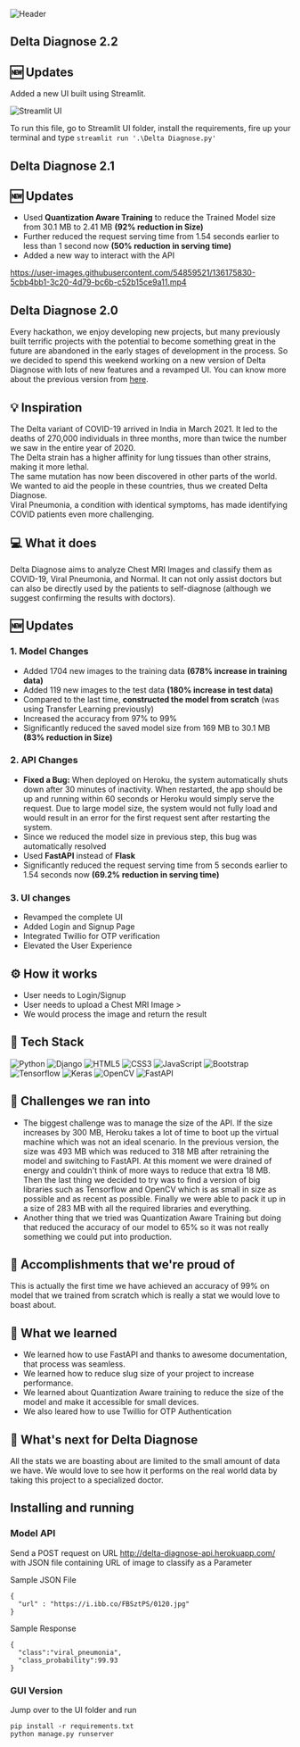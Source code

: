 ![Header](https://user-images.githubusercontent.com/54859521/144738329-d2ab9881-8b0f-44b8-a3da-c53396bf6e93.gif)

## Delta Diagnose 2.2

## 🆕 Updates
Added a new UI built using Streamlit.

![Streamlit UI](https://user-images.githubusercontent.com/54859521/144738306-9c9c3fab-9d1f-45f3-9794-cb0a3738a7c2.png)

To run this file, go to Streamlit UI folder, install the requirements, fire up your terminal and type ```streamlit run '.\Delta Diagnose.py'```

## Delta Diagnose 2.1

## 🆕 Updates
- Used <b>Quantization Aware Training</b> to reduce the Trained Model size from 30.1 MB to 2.41 MB <b>(92% reduction in Size)</b>
- Further reduced the request serving time from 1.54 seconds earlier to less than 1 second now <b> (50% reduction in serving time) </b>
- Added a new way to interact with the API


https://user-images.githubusercontent.com/54859521/136175830-5cbb4bb1-3c20-4d79-bc6b-c52b15ce9a11.mp4



## Delta Diagnose 2.0
Every hackathon, we enjoy developing new projects, but many previously built terrific projects with the potential to become something great in the future are abandoned in the early stages of development in the process. So we decided to spend this weekend working on a new version of Delta Diagnose with lots of new features and a revamped UI. You can know more about the previous version from [here](https://devpost.com/software/delta-diagnose).

## 💡 Inspiration
The Delta variant of COVID-19 arrived in India in March 2021. It led to the deaths of 270,000 individuals in three months, more than twice the number we saw in the entire year of 2020. <br> The Delta strain has a higher affinity for lung tissues than other strains, making it more lethal. <br>
The same mutation has now been discovered in other parts of the world. We wanted to aid the people in these countries, thus we created Delta Diagnose. <br>
Viral Pneumonia, a condition with identical symptoms, has made identifying COVID patients even more challenging.

## 💻 What it does
Delta Diagnose aims to analyze Chest MRI Images and classify them as COVID-19, Viral Pneumonia, and Normal. It can not only assist doctors but can also be directly used by the patients to self-diagnose (although we suggest confirming the results with doctors).

## 🆕 Updates

### 1. Model Changes
- Added 1704 new images to the training data <b>(678% increase in training data)</b>
- Added 119 new images to the test data <b>(180% increase in test data)</b>
- Compared to the last time, <b>constructed the model from scratch</b> (was using Transfer Learning previously)
- Increased the accuracy from 97% to 99%
- Significantly reduced the saved model size from 169 MB to 30.1 MB <b>(83% reduction in Size)</b>

### 2. API Changes
- <b>Fixed a Bug:</b> When deployed on Heroku, the system automatically shuts down after 30 minutes of inactivity. When restarted, the app should be up and running within 60 seconds or Heroku would simply serve the request. Due to large model size, the system would not fully load and would result in an error for the first request sent after restarting the system.
- Since we reduced the model size in previous step, this bug was automatically resolved
- Used <b>FastAPI</b> instead of <b>Flask</b> 
- Significantly reduced the request serving time from 5 seconds earlier to 1.54 seconds now <b> (69.2% reduction in serving time) </b>


### 3. UI changes
- Revamped the complete UI
- Added Login and Signup Page
- Integrated Twillio for OTP verification
- Elevated the User Experience

## ⚙️ How it works
- User needs to Login/Signup
- User needs to upload a Chest MRI Image >
- We would process the image and return the result

## 🔨 Tech Stack
<img alt="Python" src="https://img.shields.io/badge/python-%2314354C.svg?style=for-the-badge&logo=python&logoColor=white"/> <img alt="Django" src="https://img.shields.io/badge/django-%23092E20.svg?style=for-the-badge&logo=django&logoColor=white"/> <img alt="HTML5" src="https://img.shields.io/badge/html5-%23E34F26.svg?style=for-the-badge&logo=html5&logoColor=white"/> <img alt="CSS3" src="https://img.shields.io/badge/css3-%231572B6.svg?style=for-the-badge&logo=css3&logoColor=white"/> <img alt="JavaScript" src="https://img.shields.io/badge/javascript-%23323330.svg?style=for-the-badge&logo=javascript&logoColor=%23F7DF1E"/> <img alt="Bootstrap" src="https://img.shields.io/badge/bootstrap-%23563D7C.svg?style=for-the-badge&logo=bootstrap&logoColor=white"/> <br> <img alt="Tensorflow" src="https://img.shields.io/badge/TensorFlow-%23FF6F00.svg?style=for-the-badge&logo=TensorFlow&logoColor=white"/> <img alt="Keras" src="https://img.shields.io/badge/Keras-%23D00000.svg?style=for-the-badge&logo=Keras&logoColor=white"/> <img alt="OpenCV" src="https://img.shields.io/badge/opencv-%23white.svg?style=for-the-badge&logo=opencv&logoColor=white"/> ![FastAPI](https://img.shields.io/badge/FastAPI-005571?style=for-the-badge&logo=fastapi)

## 🧠 Challenges we ran into
- The biggest challenge was to manage the size of the API. If the size increases by 300 MB, Heroku takes a lot of time to boot up the virtual machine which was not an ideal scenario. In the previous version, the size was 493 MB which was reduced to 318 MB after retraining the model and switching to FastAPI. At this moment we were drained of energy and couldn't think of more ways to reduce that extra 18 MB. Then the last thing we decided to try was to find a version of big libraries such as Tensorflow and OpenCV which is as small in size as possible and as recent as possible. Finally we were able to pack it up in a size of 283 MB with all the required libraries and everything.
- Another thing that we tried was Quantization Aware Training but doing that reduced the accuracy of our model to 65% so it was not really something we could put into production.

## 🏅 Accomplishments that we're proud of
This is actually the first time we have achieved an accuracy of 99% on model that we trained from scratch which is really a stat we would love to boast about.

## 📖 What we learned
- We learned how to use FastAPI and thanks to awesome documentation, that process was seamless.
- We learned how to reduce slug size of your project to increase performance.
- We learned about Quantization Aware training to reduce the size of the model and make it accessible for small devices.
- We also leared how to use Twillio for OTP Authentication

## 🚀 What's next for Delta Diagnose
All the stats we are boasting about are limited to the small amount of data we have. We would love to see how it performs on the real world data by taking this project to a specialized doctor.

## Installing and running

### Model API
Send a POST request on URL http://delta-diagnose-api.herokuapp.com/ with JSON file containing URL of image to classify as a Parameter<br>

<p align="center">
  



</p>

Sample JSON File
```
{
  "url" : "https://i.ibb.co/FBSztPS/0120.jpg"
}
```
Sample Response
```
{
  "class":"viral_pneumonia",
  "class_probability":99.93
}
```

### GUI Version
Jump over to the UI folder and run
```
pip install -r requirements.txt
python manage.py runserver
```
